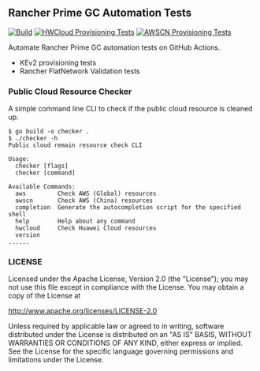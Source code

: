 ## Rancher Prime GC Automation Tests

[![Build](https://github.com/STARRY-S/rancher-automation-tests/actions/workflows/ci.yaml/badge.svg)](https://github.com/STARRY-S/rancher-automation-tests/actions/workflows/ci.yaml)
[![HWCloud Provisioning Tests](https://github.com/STARRY-S/rancher-automation-tests/actions/workflows/provisioning-tests-hwcloud.yaml/badge.svg)](https://github.com/STARRY-S/rancher-automation-tests/actions/workflows/provisioning-tests-hwcloud.yaml)
[![AWSCN Provisioning Tests](https://github.com/STARRY-S/rancher-automation-tests/actions/workflows/provisioning-tests-awscn.yaml/badge.svg)](https://github.com/STARRY-S/rancher-automation-tests/actions/workflows/provisioning-tests-awscn.yaml)

Automate Rancher Prime GC automation tests on GitHub Actions.

- KEv2 provisioning tests
- Rancher FlatNetwork Validation tests

### Public Cloud Resource Checker

A simple command line CLI to check if the public cloud resource is cleaned up.

```console
$ go build -o checker .
$ ./checker -h
Public cloud remain resource check CLI

Usage:
  checker [flags]
  checker [command]

Available Commands:
  aws         Check AWS (Global) resources
  awscn       Check AWS (China) resources
  completion  Generate the autocompletion script for the specified shell
  help        Help about any command
  hwcloud     Check Huawei Cloud resources
  version     
......
```

### LICENSE

Licensed under the Apache License, Version 2.0 (the "License");
you may not use this file except in compliance with the License.
You may obtain a copy of the License at

http://www.apache.org/licenses/LICENSE-2.0

Unless required by applicable law or agreed to in writing, software
distributed under the License is distributed on an "AS IS" BASIS,
WITHOUT WARRANTIES OR CONDITIONS OF ANY KIND, either express or implied.
See the License for the specific language governing permissions and
limitations under the License.
